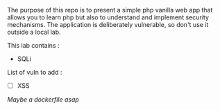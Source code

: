 The purpose of this repo is to present a simple php vanilla web app that allows you to learn php but also to understand and implement security mechanisms.
The application is deliberately vulnerable, so don't use it outside a local lab.

This lab contains :
- SQLi

List of vuln to add :
- [ ] XSS


_Maybe a dockerfile asap_
